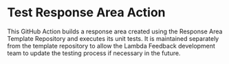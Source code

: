 # Test Response Area Action

This GitHub Action builds a response area created using the Response Area
Template Repository and executes its unit tests. It is maintained separately
from the template repository to allow the Lambda Feedback development team to
update the testing process if necessary in the future.
